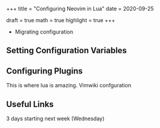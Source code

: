 +++
title = "Configuring Neovim in Lua"
date = 2020-09-25

draft = true
math = true
highlight = true
+++

- Migrating configuration

## Setting Configuration Variables

## Configuring Plugins

This is where lua is amazing.
Vimwiki confguration 

## Useful Links


3 days starting next week (Wednesday)
